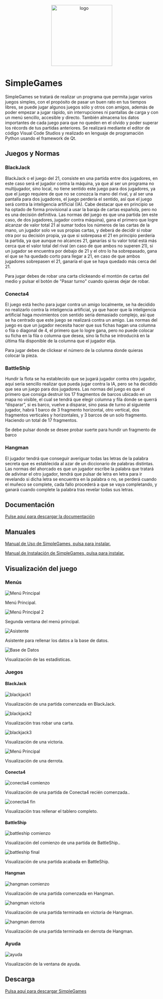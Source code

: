 <p align="center">
  <img width="200" src="imagenes_documentacion/sg.png" alt="logo">
</p>

# SimpleGames

SimpleGames se tratará de realizar un programa que permita jugar varios juegos simples, con el propósito de pasar un buen rato en tus tiempos libres, se puede jugar algunos juegos sólo y otros con amigos, además de poder empezar a jugar rápido, sin interrupciones ni pantallas de carga y con un menú sencillo, accesible y directo. También almacena los datos importantes de cada juego para que no queden en el olvido y poder superar los récords de tus partidas anteriores. Se realizará mediante el editor de código Visual Code Studios y realizado en lenguaje de programación Python usando el framework de Qt.

## Juegos y Normas

### BlackJack
BlackJack o el juego del 21, consiste en una partida entre dos jugadores, en este caso será el jugador contra la máquina, ya que al ser un programa no multijugador, sino local, no tiene sentido este juego para dos jugadores, ya que el juego requiere de que no se conozca la mano del rival, y al ser una pantalla para dos jugadores, el juego perdería el sentido, así que el juego será contra la inteligencia artificial (IA). Cabe destacar que en principio se ha optado de forma provisional a usar la baraja de cartas española, pero no es una decisión definitiva. Las normas del juego es que una partida (en este caso, de dos jugadores, jugador contra máquina), gana el primero que logre alcanzar de valor total 21 al sumar todos los números de las cartas de la mano, un jugador solo ve sus propias cartas, y deberá de decidir si robar otra por su decisión propia, ya que si sobrepasa el 21 en principio perdería la partida, ya que aunque no alcances 21, ganarías si tu valor total está más cerca que el valor total del rival (en caso de que ambos no superen 21), si un jugador se encuentra por debajo de 21 y el otro lo ha sobrepasado, gana el que se ha quedado corto para llegar a 21, en caso de que ambos jugadores sobrepasen el 21, ganaría el que se haya quedado más cerca del 21.

Para jugar debes de robar una carta clickeando el montón de cartas del medio y pulsar el botón de "Pasar turno" cuando quieras dejar de robar.

### Conecta4
El juego está hecho para jugar contra un amigo localmente, se ha decidido no realizarlo contra la inteligencia artificial, ya que hacer que la inteligencia artificial haga movimientos con sentido sería demasiado complejo, así que se ha centrado que este juego se realizará contra un amigo. Las normas del juego es que un jugador necesita hacer que sus fichas hagan una columna o fila o diagonal de 4, el primero que lo logre gana, pero no puede colocar su ficha en la fila o columna que desea, sino la ficha se introducirá en la última fila disponible de la columna que el jugador elija.

Para jugar debes de clickear el número de la columna donde quieras colocar la pieza.

### BattleShip
Hundir la flota se ha establecido que se jugará jugador contra otro jugador, aquí sería sencillo realizar que pueda jugar contra la IA, pero se ha decidido que sea un juego para dos jugadores. Las normas del juego es que el primero que consiga destruir los 17 fragmentos de barcos ubicado en un mapa no visible, el cual se tendrá que elegir columna y fila donde se querrá “disparar”, si es barco, vuelve a disparar, sino pasa de turno al siguiente jugador, habrá 1 barco de 3 fragmento horizontal, otro vertical, dos fragmentos verticales y horizontales, y 3 barcos de un solo fragmento. Haciendo un total de 17 fragmentos.

Se debe pulsar donde se desee probar suerte para hundir un fragmento de barco

### Hangman
El jugador tendrá que conseguir averiguar todas las letras de la palabra secreta que es establecida al azar de un diccionario de palabras distintas. Las normas del ahorcado es que un jugador escribe la palabra que tratará de adivinar el otro jugador, tendrá que pulsar de letra en letra para ir revelando si dicha letra se encuentra en la palabra o no, se perderá cuando el muñeco se complete, cada fallo procederá a que se vaya completando, y ganará cuando complete la palabra tras revelar todas sus letras.

## Documentación
[Pulse aquí para descargar la documentación](https://github.com/danielmera2912/SimpleGames/releases/download/documentation/Documentacion.de.SimpleGames.pdf)

## Manuales

[Manual de Uso de SimpleGames, pulsa para instalar.](https://github.com/danielmera2912/SimpleGames/releases/download/manual2/Manual.de.uso.de.SimpleGames.pdf)

[Manual de Instalación de SimpleGames, pulsa para instalar.](https://github.com/danielmera2912/SimpleGames/releases/download/manual/Manual.de.Instalacion.de.SimpleGames.pdf)

## Visualización del juego

### Menús

![Menú Principal](imagenes_documentacion/menu_principal.png)

Menú Principal.

![Menú Principal 2](imagenes_documentacion/menu_principal2.png)

Segunda ventana del menú principal.

![Asistente](imagenes_documentacion/asistente.png)

Asistente para rellenar los datos a la base de datos.

![Base de Datos](imagenes_documentacion/base_de_datos.png)

Visualización de las estadísticas.

### Juegos

#### BlackJack

![blackjack1](imagenes_documentacion/blacjack_comienzo.png)

Visualización de una partida comenzada en BlackJack.

![blackjack2](imagenes_documentacion/blackjack_robo.png)

Visualización tras robar una carta.

![blackjack3](imagenes_documentacion/blackjack_victoria.png)

Visualización de una victoria.

![Menú Principal](imagenes_documentacion/blackjack_derrota.png)

Visualización de una derrota.

#### Conecta4

![conecta4 comienzo](imagenes_documentacion/conecta4_comienzo.png)

Visualización de una partida de Conecta4 recién comenzada..

![conecta4 fin](imagenes_documentacion/conecta4_tablero_lleno.png)

Visualización tras rellenar el tablero completo.

#### BattleShip

![battleship comienzo](imagenes_documentacion/battleship_comienzo.png)

Visualización del comienzo de una partida de BattleShip..

![battleship final](imagenes_documentacion/battleship_final.png)

Visualización de una partida acabada en BattleShip.

#### Hangman

![hangman comienzo](imagenes_documentacion/hangman_comienzo.png)

Visualización de una partida comenzada en Hangman.

![hangman victoria](imagenes_documentacion/hangman_victoria.png)

Visualización de una partida terminada en victoria de Hangman.

![hangman derrota](imagenes_documentacion/hangman_derrota.png)

Visualización de una partida terminada en derrota de Hangman.

### Ayuda

![ayuda](imagenes_documentacion/ayuda.png)

Visualización de la ventana de ayuda.

## Descarga

[Pulsa aquí para descargar SimpleGames](https://github.com/danielmera2912/SimpleGames/releases/download/game/SimpleGames.exe)
